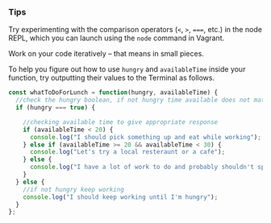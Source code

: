 ### Tips

Try experimenting with the comparison operators (`<`, `>`, `===`, etc.) in the node REPL, which you can launch using the `node` command in Vagrant.

Work on your code iteratively – that means in small pieces. 

To help you figure out how to use `hungry` and `availableTime` inside your function, try outputting their values to the Terminal as follows.


```javascript
const whatToDoForLunch = function(hungry, availableTime) {
  //check the hungry boolean, if not hungry time available does not matter
  if (hungry === true) {

    //checking available time to give appropriate response
    if (availableTime < 20) {
      console.log("I should pick something up and eat while working");
    } else if (availableTime >= 20 && availableTime < 30) {
      console.log("Let's try a local resteraunt or a cafe");
    } else {
      console.log("I have a lot of work to do and probably shouldn't spend that much time on lunch");
    }
  } else {
    //if not hungry keep working
    console.log("I should keep working until I'm hungry");
  }
};
```